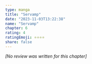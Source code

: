 ```yaml
---
type: manga
title: "Servamp"
date: "2023-11-03T13:22:38"
name: "Servamp"
chapter: 6
rating: 4
ratingEmoji: ⭐️⭐️⭐️⭐️
share: false
---
```


_[No review was written for this chapter]_
